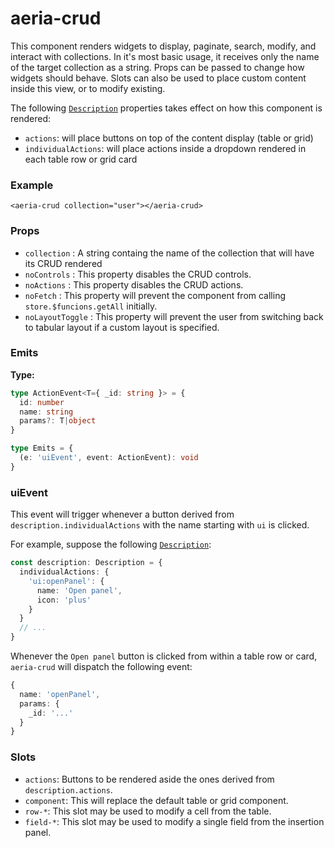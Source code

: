 # aeria-crud

This component renders widgets to display, paginate, search, modify, and interact with collections. In it's most basic usage, it receives only the name of the target collection as a string. Props can be passed to change how widgets should behave. Slots can also be used to place custom content inside this view, or to modify existing.

The following [`Description`](/backend/description) properties takes effect on how this component is rendered:

- `actions`: will place buttons on top of the content display (table or grid)
- `individualActions`: will place actions inside a dropdown rendered in each table row or grid card

### Example

```vue-html
<aeria-crud collection="user"></aeria-crud>
```

### Props

- `collection` <Badge type="tip" text="string" />: A string containg the name of the collection that will have its CRUD rendered
- `noControls` <Badge type="tip" text="boolean?" />: This property disables the CRUD controls.
- `noActions` <Badge type="tip" text="boolean?" />: This property disables the CRUD actions.
- `noFetch` <Badge type="tip" text="boolean?" />: This property will prevent the component from calling `store.$funcions.getAll` initially.
- `noLayoutToggle` <Badge type="tip" text="boolean?" />: This property will prevent the user from switching back to tabular layout if a custom layout is specified.


### Emits

**Type:**

```ts
type ActionEvent<T={ _id: string }> = {
  id: number
  name: string
  params?: T|object
}

type Emits = {
  (e: 'uiEvent', event: ActionEvent): void
}
```

### uiEvent

This event will trigger whenever a button derived from `description.individualActions` with the name starting with `ui` is clicked.

For example, suppose the following [`Description`](/aeria/description):

```ts
const description: Description = {
  individualActions: {
    'ui:openPanel': {
      name: 'Open panel',
      icon: 'plus'
    }
  }
  // ...
}
```

Whenever the `Open panel` button is clicked from within a table row or card, `aeria-crud` will dispatch the following event:

```ts
{
  name: 'openPanel',
  params: {
    _id: '...'
  }
}
```

### Slots

- `actions`: Buttons to be rendered aside the ones derived from `description.actions`.
- `component`: This will replace the default table or grid component.
- `row-*`: This slot may be used to modify a cell from the table.
- `field-*`: This slot may be used to modify a single field from the insertion panel.

